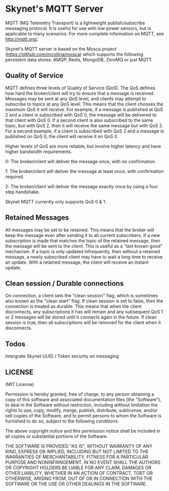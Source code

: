 Skynet's MQTT Server
====================

MQTT (MQ Telemetry Transport) is a lightweight publish/subscribe messaging protocol. It is useful for use with low power sensors, but is applicable to many scenarios.  For more complete information on MQTT, see http://mqtt.org/.

Skynet's MQTT server is based on the Mosca project (https://github.com/mcollina/mosca) which supports the following persistent data stores: AMQP, Redis, MongoDB, ZeroMQ or just MQTT.

Quality of Service
------------------

MQTT defines three levels of Quality of Service (QoS). The QoS defines how hard the broker/client will try to ensure that a message is received. Messages may be sent at any QoS level, and clients may attempt to subscribe to topics at any QoS level. This means that the client chooses the maximum QoS it will receive. For example, if a message is published at QoS 2 and a client is subscribed with QoS 0, the message will be delivered to that client with QoS 0. If a second client is also subscribed to the same topic, but with QoS 2, then it will receive the same message but with QoS 2. For a second example, if a client is subscribed with QoS 2 and a message is published on QoS 0, the client will receive it on QoS 0.

Higher levels of QoS are more reliable, but involve higher latency and have higher bandwidth requirements.

0: The broker/client will deliver the message once, with no confirmation.

1: The broker/client will deliver the message at least once, with confirmation required.

2: The broker/client will deliver the message exactly once by using a four step handshake.

Skynet MQTT currently only supports QoS 0 & 1.

Retained Messages
-----------------

All messages may be set to be retained. This means that the broker will keep the message even after sending it to all current subscribers. If a new subscription is made that matches the topic of the retained message, then the message will be sent to the client. This is useful as a "last known good" mechanism. If a topic is only updated infrequently, then without a retained message, a newly subscribed client may have to wait a long time to receive an update. With a retained message, the client will receive an instant update.

Clean session / Durable connections
-----------------------------------

On connection, a client sets the "clean session" flag, which is sometimes also known as the "clean start" flag. If clean session is set to false, then the connection is treated as durable. This means that when the client disconnects, any subscriptions it has will remain and any subsequent QoS 1 or 2 messages will be stored until it connects again in the future. If clean session is true, then all subscriptions will be removed for the client when it disconnects.

Todos
-----

Intergrate Skynet UUID / Token security on messaging


LICENSE
-------

(MIT License)

Permission is hereby granted, free of charge, to any person obtaining
a copy of this software and associated documentation files (the
"Software"), to deal in the Software without restriction, including
without limitation the rights to use, copy, modify, merge, publish,
distribute, sublicense, and/or sell copies of the Software, and to
permit persons to whom the Software is furnished to do so, subject to
the following conditions:

The above copyright notice and this permission notice shall be
included in all copies or substantial portions of the Software.

THE SOFTWARE IS PROVIDED "AS IS", WITHOUT WARRANTY OF ANY KIND,
EXPRESS OR IMPLIED, INCLUDING BUT NOT LIMITED TO THE WARRANTIES OF
MERCHANTABILITY, FITNESS FOR A PARTICULAR PURPOSE AND
NONINFRINGEMENT. IN NO EVENT SHALL THE AUTHORS OR COPYRIGHT HOLDERS BE
LIABLE FOR ANY CLAIM, DAMAGES OR OTHER LIABILITY, WHETHER IN AN ACTION
OF CONTRACT, TORT OR OTHERWISE, ARISING FROM, OUT OF OR IN CONNECTION
WITH THE SOFTWARE OR THE USE OR OTHER DEALINGS IN THE SOFTWARE.
